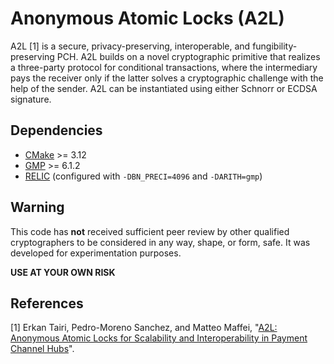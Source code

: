 #  Anonymous Atomic Locks (A2L)

A2L [1] is a secure, privacy-preserving, interoperable, and fungibility-preserving PCH. A2L builds on a novel cryptographic primitive 
that realizes a three-party protocol for conditional transactions, where the intermediary pays the receiver only if the latter solves a cryptographic 
challenge with the help of the sender. A2L can be instantiated using either Schnorr or ECDSA signature.

## Dependencies

* [CMake](https://cmake.org/download/) >= 3.12
* [GMP](https://gmplib.org/) >= 6.1.2
* [RELIC](https://github.com/relic-toolkit/relic) (configured with `-DBN_PRECI=4096` and `-DARITH=gmp`)

## Warning

This code has **not** received sufficient peer review by other qualified cryptographers to be considered in any way, shape, or form, safe. 
It was developed for experimentation purposes.

**USE AT YOUR OWN RISK**

## References

[1]  Erkan Tairi, Pedro-Moreno Sanchez, and Matteo Maffei, "[A2L: Anonymous Atomic Locks for Scalability and Interoperability in Payment Channel Hubs](https://eprint.iacr.org/2019/589)".
